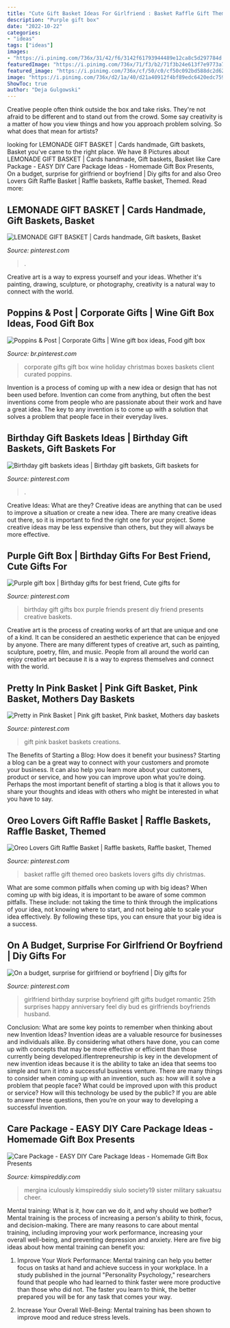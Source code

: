 ```yaml
---
title: "Cute Gift Basket Ideas For Girlfriend : Basket Raffle Gift Themed Oreo Baskets Lovers Gifts Diy Christmas"
description: "Purple gift box"
date: "2022-10-22"
categories:
- "ideas"
tags: ["ideas"]
images:
- "https://i.pinimg.com/736x/31/42/f6/3142f61793944489e12ca8c5d297784d.jpg"
featuredImage: "https://i.pinimg.com/736x/71/f3/b2/71f3b24e613f7e9773a7dbd1946ce0ce.jpg"
featured_image: "https://i.pinimg.com/736x/cf/50/c0/cf50c092bd588dc2d624cfd08eabc25c.jpg"
image: "https://i.pinimg.com/736x/d2/1a/40/d21a40912f4bf89edc6420edc7596ead.jpg"
ShowToc: true
author: "Deja Gulgowski"
---
```



Creative people often think outside the box and take risks. They're not afraid to be different and to stand out from the crowd. Some say creativity is a matter of how you view things and how you approach problem solving. So what does that mean for artists?

	

		
looking for LEMONADE GIFT BASKET | Cards handmade, Gift baskets, Basket you've came to the right place. We have 8 Pictures about LEMONADE GIFT BASKET | Cards handmade, Gift baskets, Basket like Care Package - EASY DIY Care Package Ideas - Homemade Gift Box Presents, On a budget, surprise for girlfriend or boyfriend | Diy gifts for and also Oreo Lovers Gift Raffle Basket | Raffle baskets, Raffle basket, Themed. Read more:
		
    
## LEMONADE GIFT BASKET | Cards Handmade, Gift Baskets, Basket

<img loading=lazy src="https://i.pinimg.com/736x/31/42/f6/3142f61793944489e12ca8c5d297784d.jpg" onerror="this.onerror=null;this.src='https://tse1.mm.bing.net/th?id=OIP.xZ-2K-6HbGEEVarojnCFWgHaJ3&amp;pid=15.1';" alt="LEMONADE GIFT BASKET | Cards handmade, Gift baskets, Basket">

_Source: pinterest.com_

>. 

	

Creative art is a way to express yourself and your ideas. Whether it's painting, drawing, sculpture, or photography, creativity is a natural way to connect with the world.

    
## Poppins &amp; Post | Corporate Gifts | Wine Gift Box Ideas, Food Gift Box

<img loading=lazy src="https://i.pinimg.com/736x/a5/15/6c/a5156c88e2f608c800e10d0d7f6087c7.jpg" onerror="this.onerror=null;this.src='https://tse2.mm.bing.net/th?id=OIP.eZ91AAWGFctWqwkyux_o7AHaJ3&amp;pid=15.1';" alt="Poppins &amp; Post | Corporate Gifts | Wine gift box ideas, Food gift box">

_Source: br.pinterest.com_

>corporate gifts gift box wine holiday christmas boxes baskets client curated poppins. 

	

Invention is a process of coming up with a new idea or design that has not been used before. Invention can come from anything, but often the best inventions come from people who are passionate about their work and have a great idea. The key to any invention is to come up with a solution that solves a problem that people face in their everyday lives.

    
## Birthday Gift Baskets Ideas | Birthday Gift Baskets, Gift Baskets For

<img loading=lazy src="https://i.pinimg.com/736x/71/f3/b2/71f3b24e613f7e9773a7dbd1946ce0ce.jpg" onerror="this.onerror=null;this.src='https://tse4.mm.bing.net/th?id=OIP.5CX5CukxTp-L3maSQdUW4wHaJ3&amp;pid=15.1';" alt="Birthday gift baskets ideas | Birthday gift baskets, Gift baskets for">

_Source: pinterest.com_

>. 

	

Creative Ideas: What are they?
Creative ideas are anything that can be used to improve a situation or create a new idea. There are many creative ideas out there, so it is important to find the right one for your project. Some creative ideas may be less expensive than others, but they will always be more effective.

    
## Purple Gift Box | Birthday Gifts For Best Friend, Cute Gifts For

<img loading=lazy src="https://i.pinimg.com/736x/d2/1a/40/d21a40912f4bf89edc6420edc7596ead.jpg" onerror="this.onerror=null;this.src='https://tse4.mm.bing.net/th?id=OIP.Ajzkh7bgjEX7wEt7BLc0WwHaJ3&amp;pid=15.1';" alt="Purple gift box | Birthday gifts for best friend, Cute gifts for">

_Source: pinterest.com_

>birthday gift gifts box purple friends present diy friend presents creative baskets. 

	

Creative art is the process of creating works of art that are unique and one of a kind. It can be considered an aesthetic experience that can be enjoyed by anyone. There are many different types of creative art, such as painting, sculpture, poetry, film, and music. People from all around the world can enjoy creative art because it is a way to express themselves and connect with the world.

    
## Pretty In Pink Basket | Pink Gift Basket, Pink Basket, Mothers Day Baskets

<img loading=lazy src="https://i.pinimg.com/736x/cf/50/c0/cf50c092bd588dc2d624cfd08eabc25c.jpg" onerror="this.onerror=null;this.src='https://tse3.mm.bing.net/th?id=OIP.tfXre5Is1hb3LsgVidwBRgHaGL&amp;pid=15.1';" alt="Pretty in Pink Basket | Pink gift basket, Pink basket, Mothers day baskets">

_Source: pinterest.com_

>gift pink basket baskets creations. 

	

The Benefits of Starting a Blog: How does it benefit your business?
Starting a blog can be a great way to connect with your customers and promote your business. It can also help you learn more about your customers, product or service, and how you can improve upon what you’re doing. Perhaps the most important benefit of starting a blog is that it allows you to share your thoughts and ideas with others who might be interested in what you have to say.

    
## Oreo Lovers Gift Raffle Basket | Raffle Baskets, Raffle Basket, Themed

<img loading=lazy src="https://i.pinimg.com/736x/0f/e9/a8/0fe9a8160c90a5a558ff494d2ffd45bc.jpg" onerror="this.onerror=null;this.src='https://tse4.mm.bing.net/th?id=OIP.mEEGJYW2S1oHBEmKLmoEWAHaJ3&amp;pid=15.1';" alt="Oreo Lovers Gift Raffle Basket | Raffle baskets, Raffle basket, Themed">

_Source: pinterest.com_

>basket raffle gift themed oreo baskets lovers gifts diy christmas. 

	

What are some common pitfalls when coming up with big ideas?
When coming up with big ideas, it is important to be aware of some common pitfalls. These include: not taking the time to think through the implications of your idea, not knowing where to start, and not being able to scale your idea effectively. By following these tips, you can ensure that your big idea is a success.

    
## On A Budget, Surprise For Girlfriend Or Boyfriend | Diy Gifts For

<img loading=lazy src="https://i.pinimg.com/736x/7f/02/30/7f023048378bc5edd18b1d67eaf50ebb--surprise-birthday-ideas-for-girlfriend-girlfriend-surprises.jpg" onerror="this.onerror=null;this.src='https://tse4.mm.bing.net/th?id=OIP.lG9gCSw5_NQX835IQTIdVAHaNJ&amp;pid=15.1';" alt="On a budget, surprise for girlfriend or boyfriend | Diy gifts for">

_Source: pinterest.com_

>girlfriend birthday surprise boyfriend gift gifts budget romantic 25th surprises happy anniversary feel diy bud es girlfriends boyfriends husband. 

	

Conclusion: What are some key points to remember when thinking about new Invention Ideas?
Invention ideas are a valuable resource for businesses and individuals alike. By considering what others have done, you can come up with concepts that may be more effective or efficient than those currently being developed.iflentrepreneurship is key in the development of new invention ideas because it is the ability to take an idea that seems too simple and turn it into a successful business venture. There are many things to consider when coming up with an invention, such as: how will it solve a problem that people face? What could be improved upon with this product or service? How will this technology be used by the public? If you are able to answer these questions, then you’re on your way to developing a successful invention.

    
## Care Package - EASY DIY Care Package Ideas - Homemade Gift Box Presents

<img loading=lazy src="https://kimspireddiy.com/wp-content/uploads/2020/04/diy-care-package-red-1-1.jpg" onerror="this.onerror=null;this.src='https://tse3.mm.bing.net/th?id=OIP.-Zir2b1mdWcy1RSRM2rndQHaNM&amp;pid=15.1';" alt="Care Package - EASY DIY Care Package Ideas - Homemade Gift Box Presents">

_Source: kimspireddiy.com_

>mergina iculously kimspireddiy siulo society19 sister military sakuatsu cheer. 

	

Mental training: What is it, how can we do it, and why should we bother?
Mental training is the process of increasing a person's ability to think, focus, and decision-making. There are many reasons to care about mental training, including improving your work performance, increasing your overall well-being, and preventing depression and anxiety. Here are five big ideas about how mental training can benefit you:
1. Improve Your Work Performance: Mental training can help you better focus on tasks at hand and achieve success in your workplace. In a study published in the journal "Personality Psychology," researchers found that people who had learned to think faster were more productive than those who did not. The faster you learn to think, the better prepared you will be for any task that comes your way.

2. Increase Your Overall Well-Being: Mental training has been shown to improve mood and reduce stress levels.


